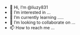 - 👋 Hi, I’m @liuzy831
- 👀 I’m interested in ...
- 🌱 I’m currently learning .....
- 💞️ I’m looking to collaborate on ...
- 📫 How to reach me ...

<!---
liuzy831/liuzy831 is a ✨ special ✨ repository because its `README.md` (this file) appears on your GitHub profile.
You can click the Preview link to take a look at your changes.
--->
